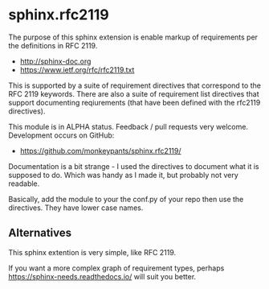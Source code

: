 # sphinx.rfc2119

The purpose of this sphinx extension is enable markup of requirements per the definitions in RFC 2119.

 * http://sphinx-doc.org
 * https://www.ietf.org/rfc/rfc2119.txt

This is supported by a suite of requirement directives that correspond to the RFC 2119 keywords. There are also a suite of requirement list directives that support documenting reqiurements (that have been defined with the rfc2119 directives).

This module is in ALPHA status. Feedback / pull requests very welcome. Development occurs on GitHub:

 * https://github.com/monkeypants/sphinx.rfc2119/

Documentation is a bit strange - I used the directives to document what it is supposed to do. Which was handy as I made it, but probably not very readable.

Basically, add the module to your the conf.py of your repo then use the directives. They have lower case names.


## Alternatives

This sphinx extention is very simple, like RFC 2119.

If you want a more complex graph of requirement types,
perhaps https://sphinx-needs.readthedocs.io/ will suit you better.